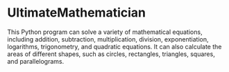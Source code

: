 # UltimateMathematician
This Python program can solve a variety of mathematical equations, including addition, subtraction, multiplication, division, exponentiation, logarithms, trigonometry, and quadratic equations. It can also calculate the areas of different shapes, such as circles, rectangles, triangles, squares, and parallelograms.
